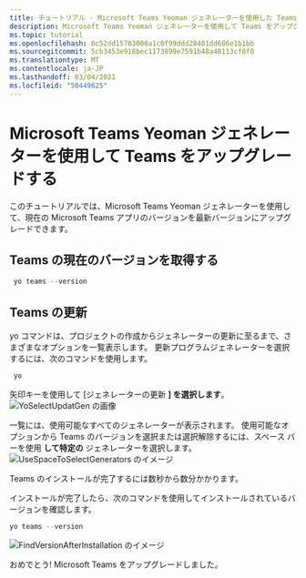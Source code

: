 ```yaml
---
title: チュートリアル - Microsoft Teams Yeoman ジェネレーターを使用した Teams のアップグレード
description: Microsoft Teams Yeoman ジェネレーターを使用して Teams をアップグレードする方法について説明します。
ms.topic: tutorial
ms.openlocfilehash: 0c52dd15703000a1c0f99ddd28401dd686e1b1bb
ms.sourcegitcommit: 5cb3453e918bec1173899e7591b48a48113cf8f0
ms.translationtype: MT
ms.contentlocale: ja-JP
ms.lasthandoff: 03/04/2021
ms.locfileid: "50449625"
---
```

# <a name="upgrade-teams-using-microsoft-teams-yeoman-generator"></a>Microsoft Teams Yeoman ジェネレーターを使用して Teams をアップグレードする
このチュートリアルでは、Microsoft Teams Yeoman ジェネレーターを使用して、現在の Microsoft Teams アプリのバージョンを最新バージョンにアップグレードできます。

## <a name="get-current-version-of-teams"></a>Teams の現在のバージョンを取得する
```PowerShell
 yo teams --version
```

## <a name="update-teams"></a>Teams の更新
yo コマンドは、プロジェクトの作成からジェネレーターの更新に至るまで、さまざまなオプションを一覧表示します。 更新プログラムジェネレーターを選択するには、次のコマンドを使用します。
```PowerShell
 yo
```

矢印キーを使用して [ジェネレーターの更新 **] を選択します**。
![YoSelectUpdatGen の画像](~/assets/images/Update-Teams/YoSelectUpdateGen.png)

一覧には、使用可能なすべてのジェネレーターが表示されます。 使用可能なオプションから Teams のバージョンを選択または選択解除するには、スペース バーを使用 **して特定の** ジェネレーターを選択します。
![UseSpaceToSelectGenerators のイメージ](~/assets/images/Update-Teams/UseSpaceToSelectGenerators.png)

Teams のインストールが完了するには数秒から数分かかります。

インストールが完了したら、次のコマンドを使用してインストールされているバージョンを確認します。

```PowerShell
yo teams --version
```

![FindVersionAfterInstallation のイメージ](~/assets/images/Update-Teams/FindVersionAfterInstallation.png)

おめでとう! Microsoft Teams をアップグレードしました。


